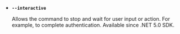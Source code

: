 - **`--interactive`**

  Allows the command to stop and wait for user input or action. For example, to complete authentication. Available since .NET 5.0 SDK.

